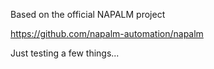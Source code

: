 
Based on the official NAPALM project

https://github.com/napalm-automation/napalm

Just testing a few things...
